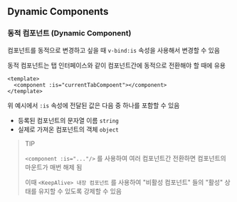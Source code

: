 ## Dynamic Components

### 동적 컴포넌트 (Dynamic Component)

컴포넌트를 동적으로 변경하고 싶을 때 `v-bind:is` 속성을 사용해서 변경할 수 있음

동적 컴포넌트는 탭 인터페이스와 같이 컴포넌트간에 동적으로 전환해야 할 때에 유용

```vue
<template>
  <component :is="currentTabCompoent"></component>
</template>
```

위 예시에서 `:is` 속성에 전달된 값은 다음 중 하나를 포함할 수 있음

- 등록된 컴포넌트의 문자열 이름 `string`
- 실제로 가져온 컴포넌트의 객체 `object`

> TIP
>
> `<component :is="..."/>` 를 사용하여 여러 컴포넌트간 전환하면 컴포넌트의 마운트가 매번 해제 됨
>
> 이때 `<KeepAlive> 내장 컴포넌트` 를 사용하여 "비활성 컴포넌트" 들의 "활성" 상태를 유지할 수 있도록 강제할 수 있음
